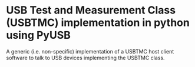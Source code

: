 USB Test and Measurement Class (USBTMC) implementation in python using PyUSB
=================================================
A generic (i.e. non-specific) implementation of a USBTMC host client software to talk to USB devices implementing the USBTMC class.


